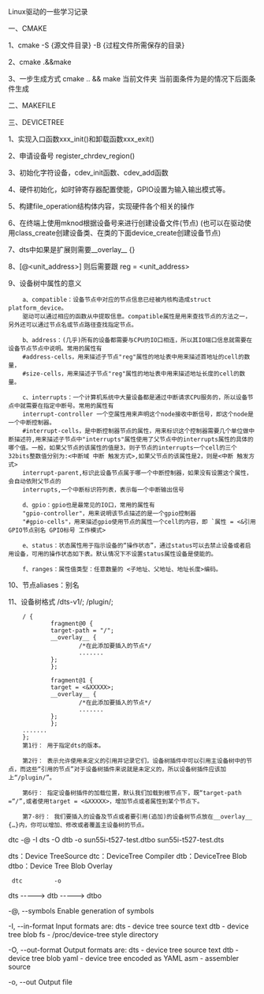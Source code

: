 Linux驱动的一些学习记录

一、CMAKE

1、cmake -S {源文件目录} -B {过程文件所需保存的目录}

2、cmake .&&make

3、一步生成方式
cmake ..        &&                                make
      当前文件夹  当前面条件为是的情况下后面条件生成



二、MAKEFILE



三、DEVICETREE

1、实现入口函数xxx_init()和卸载函数xxx_exit()

2、申请设备号 register_chrdev_region()

3、初始化字符设备，cdev_init函数、cdev_add函数

4、硬件初始化，如时钟寄存器配置使能，GPIO设置为输入输出模式等。

5、构建file_operation结构体内容，实现硬件各个相关的操作

6、在终端上使用mknod根据设备号来进行创建设备文件(节点)
(也可以在驱动使用class_create创建设备类、在类的下面device_create创建设备节点)

7、dts中如果是扩展则需要__overlay__ {}

8、<name>[@<unit_address>] 则后需要跟 reg = <unit_address>

9、设备树中属性的意义

        a、compatible：设备节点中对应的节点信息已经被内核构造成struct platform_device。
        驱动可以通过相应的函数从中提取信息。compatible属性是用来查找节点的方法之一，另外还可以通过节点名或节点路径查找指定节点。

        b、address：(几乎)所有的设备都需要与CPU的IO口相连，所以其IO端口信息就需要在设备节点节点中说明。常用的属性有
        #address-cells，用来描述子节点"reg"属性的地址表中用来描述首地址的cell的数量，
        #size-cells，用来描述子节点"reg"属性的地址表中用来描述地址长度的cell的数量。

        c、interrupts：一个计算机系统中大量设备都是通过中断请求CPU服务的，所以设备节点中就需要在指定中断号。常用的属性有
        interrupt-controller 一个空属性用来声明这个node接收中断信号，即这个node是一个中断控制器。
        #interrupt-cells，是中断控制器节点的属性，用来标识这个控制器需要几个单位做中断描述符,用来描述子节点中"interrupts"属性使用了父节点中的interrupts属性的具体的哪个值。一般，如果父节点的该属性的值是3，则子节点的interrupts一个cell的三个32bits整数值分别为:<中断域 中断 触发方式>,如果父节点的该属性是2，则是<中断 触发方式>
        interrupt-parent,标识此设备节点属于哪一个中断控制器，如果没有设置这个属性，会自动依附父节点的
        interrupts,一个中断标识符列表，表示每一个中断输出信号

        d、gpio：gpio也是最常见的IO口，常用的属性有
        "gpio-controller"，用来说明该节点描述的是一个gpio控制器
        "#gpio-cells"，用来描述gpio使用节点的属性一个cell的内容，即 `属性 = <&引用GPIO节点别名 GPIO标号 工作模式>

        e、status：状态属性用于指示设备的“操作状态”，通过status可以去禁止设备或者启用设备，可用的操作状态如下表。默认情况下不设置status属性设备是使能的。

        f、ranges：属性值类型：任意数量的 <子地址、父地址、地址长度>编码。

10、节点aliases：别名
 
11、设备树格式
        /dts-v1/;
        /plugin/;

        / {
                fragment@0 {
                target-path = "/";
                __overlay__ {
                        /*在此添加要插入的节点*/
                        .......
                };
                };

                fragment@1 {
                target = <&XXXXX>;
                __overlay__ {
                        /*在此添加要插入的节点*/
                        .......
                };
                };
        .......
        };
        第1行： 用于指定dts的版本。

        第2行： 表示允许使用未定义的引用并记录它们，设备树插件中可以引用主设备树中的节点，而这些“引用的节点”对于设备树插件来说就是未定义的，所以设备树插件应该加上“/plugin/”。

        第6行： 指定设备树插件的加载位置，默认我们加载到根节点下，既“target-path =“/”,或者使用target = <&XXXXX>，增加节点或者属性到某个节点下。

        第7-8行： 我们要插入的设备及节点或者要引用(追加)的设备树节点放在__overlay__ {…}内，你可以增加、修改或者覆盖主设备树的节点。

dtc -@ -I dts -O dtb -o sun55i-t527-test.dtbo sun55i-t527-test.dts

dts：Device TreeSource
dtc：DeviceTree Compiler
dtb：DeviceTree Blob
dtbo：Device Tree Blob Overlay
    
     dtc         -o
dts -----> dtb -----> dtbo


 -@, --symbols
        Enable generation of symbols

-I, --in-format <arg>
        Input formats are:
                dts - device tree source text
                dtb - device tree blob
                fs  - /proc/device-tree style directory

 -O, --out-format <arg>
        Output formats are:
                dts - device tree source text
                dtb - device tree blob
                yaml - device tree encoded as YAML
                asm - assembler source

 -o, --out <arg>
        Output file



